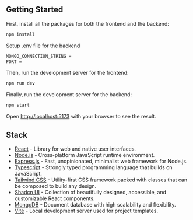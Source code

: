 ## Getting Started

First, install all the packages for both the frontend and the backend:

```bash
npm install
``` 

Setup .env file for the backend

```bash
MONGO_CONNECTION_STRING =
PORT =
```

Then, run the development server for the frontend:

```bash
npm run dev

```

Finally, run the development server for the backend:

```bash
npm start

```

Open [http://localhost:5173](http://localhost:5173) with your browser to see the result.

## Stack

- [React](https://react.dev/) - Library for web and native user interfaces.
- [Node.js](https://nodejs.org/en) - Cross-platform JavaScript runtime environment.
- [Express.js](https://expressjs.com/) - Fast, unopinionated, minimalist web framework for Node.js.
- [Typescript](https://www.typescriptlang.org/) - Strongly typed programming language that builds on JavaScript.
- [Tailwind CSS](https://tailwindcss.com/) - Utility-first CSS framework packed with classes that can be composed to build any design. 
- [Shadcn UI](https://ui.shadcn.com/) - Collection of beautifully designed, accessible, and customizable React components.
- [MongoDB](https://www.mongodb.com/) - Document database with high scalability and flexibility.
- [Vite](https://vitejs.dev/) - Local development server used for project templates.
